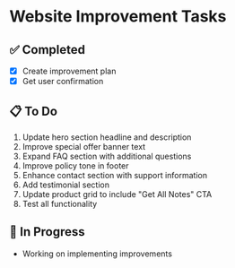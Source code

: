# Website Improvement Tasks

## ✅ Completed
- [x] Create improvement plan
- [x] Get user confirmation

## 📋 To Do
1. Update hero section headline and description
2. Improve special offer banner text  
4. Expand FAQ section with additional questions
5. Improve policy tone in footer
6. Enhance contact section with support information
7. Add testimonial section
8. Update product grid to include "Get All Notes" CTA
9. Test all functionality

## 🔧 In Progress
- Working on implementing improvements
